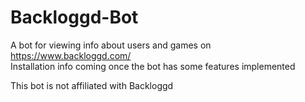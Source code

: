 ﻿# Backloggd-Bot
A bot for viewing info about users and games on https://www.backloggd.com/  
Installation info coming once the bot has some features implemented  
  
  
This bot is not affiliated with Backloggd
